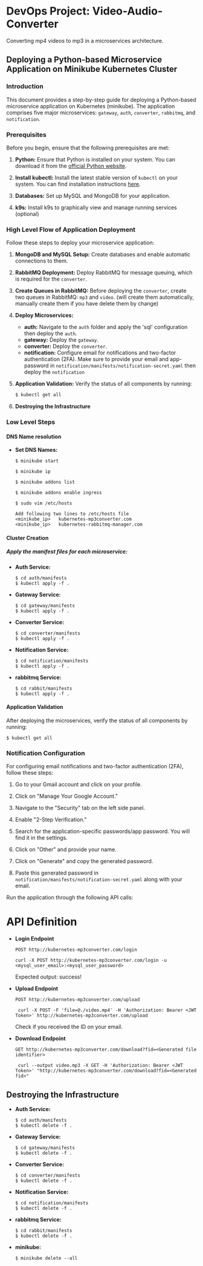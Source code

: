# DevOps Project: Video-Audio-Converter
Converting mp4 videos to mp3 in a microservices architecture.

<!-- ## Architecture

<p align="center">
  <img src="./Project documentation/ProjectArchitecture.png" width="600" title="Architecture" alt="Architecture">
  </p> -->

## Deploying a Python-based Microservice Application on Minikube Kubernetes Cluster

### Introduction

This document provides a step-by-step guide for deploying a Python-based microservice application on Kubernetes (minikube). The application comprises five major microservices: `gateway`, `auth`, `converter`, `rabbitmq`, and `notification`.

### Prerequisites

Before you begin, ensure that the following prerequisites are met:

1. **Python:** Ensure that Python is installed on your system. You can download it from the [official Python website](https://www.python.org/downloads/).

2. **Install kubectl:** Install the latest stable version of `kubectl` on your system. You can find installation instructions [here](https://kubernetes.io/docs/tasks/tools/).

3. **Databases:** Set up MySQL and MongoDB for your application.

4. **k9s:** Install k9s to graphically view and manage running services (optional)

### High Level Flow of Application Deployment

Follow these steps to deploy your microservice application:

1. **MongoDB and MySQL Setup:** Create databases and enable automatic connections to them.

2. **RabbitMQ Deployment:** Deploy RabbitMQ for message queuing, which is required for the `converter`.

3. **Create Queues in RabbitMQ:** Before deploying the `converter`, create two queues in RabbitMQ: `mp3` and `video`. (will create them automatically, manually create them if you have delete them by change)

4. **Deploy Microservices:**
   - **auth:** Navigate to the `auth` folder and apply the 'sql' configuration then deploy the `auth`.
   - **gateway:** Deploy the `gateway`.
   - **converter:** Deploy the `converter`.
   - **notification:** Configure email for notifications and two-factor authentication (2FA). Make sure to provide your email and app-password in `notification/manifests/notification-secret.yaml` then deploy the `notification`

5. **Application Validation:** Verify the status of all components by running:
   ```bash
   $ kubectl get all
   ```

6. **Destroying the Infrastructure** 


### Low Level Steps

#### DNS Name resolution

- **Set DNS Names:**
    ```
    $ minikube start

    $ minikube ip

    $ minikube addons list

    $ minikube addons enable ingress
    ```

    ```
    $ sudo vim /etc/hosts

    Add following two lines to /etc/hosts file
    <minikube_ip>	kubernetes-mp3converter.com
    <minikube_ip>	kubernetes-rabbitmq-manager.com
    ```


#### Cluster Creation

##### Apply the manifest files for each microservice:

- **Auth Service:**
  ```
  $ cd auth/manifests
  $ kubectl apply -f .
  ```

- **Gateway Service:**
  ```
  $ cd gateway/manifests
  $ kubectl apply -f .
  ```

- **Converter Service:**
  ```
  $ cd converter/manifests
  $ kubectl apply -f .
  ```

- **Notification Service:**
  ```
  $ cd notification/manifests
  $ kubectl apply -f .
  ```

- **rabbitmq Service:**
  ```
  $ cd rabbit/manifests
  $ kubectl apply -f .
  ```

#### Application Validation

After deploying the microservices, verify the status of all components by running:

```
$ kubectl get all
```

### Notification Configuration


For configuring email notifications and two-factor authentication (2FA), follow these steps:

1. Go to your Gmail account and click on your profile.

2. Click on "Manage Your Google Account."

3. Navigate to the "Security" tab on the left side panel.

4. Enable "2-Step Verification."

5. Search for the application-specific passwords/app password. You will find it in the settings.

6. Click on "Other" and provide your name.

7. Click on "Generate" and copy the generated password.

8. Paste this generated password in `notification/manifests/notification-secret.yaml` along with your email.

Run the application through the following API calls:

# API Definition

- **Login Endpoint**
  ```http request
  POST http://kubernetes-mp3converter.com/login
  ```

  ```console
  curl -X POST http://kubernetes-mp3converter.com/login -u <mysql_user_email>:<mysql_user_password>
  ``` 
  Expected output: success!

- **Upload Endpoint**
  ```http request
  POST http://kubernetes-mp3converter.com/upload
  ```

  ```console
   curl -X POST -F 'file=@./video.mp4' -H 'Authorization: Bearer <JWT Token>' http://kubernetes-mp3converter.com/upload
  ``` 
  
  Check if you received the ID on your email.

- **Download Endpoint**
  ```http request
  GET http://kubernetes-mp3converter.com/download?fid=<Generated file identifier>
  ```
  ```console
   curl --output video.mp3 -X GET -H 'Authorization: Bearer <JWT Token>' "http://kubernetes-mp3converter.com/download?fid=<Generated fid>"
  ``` 

## Destroying the Infrastructure

- **Auth Service:**
  ```
  $ cd auth/manifests
  $ kubectl delete -f .
  ```

- **Gateway Service:**
  ```
  $ cd gateway/manifests
  $ kubectl delete -f .
  ```

- **Converter Service:**
  ```
  $ cd converter/manifests
  $ kubectl delete -f .
  ```

- **Notification Service:**
  ```
  $ cd notification/manifests
  $ kubectl delete -f .
  ```

- **rabbitmq Service:**
  ```
  $ cd rabbit/manifests
  $ kubectl delete -f .
  ```

- **minikube:**
  ```
  $ minikube delete --all
  ```

